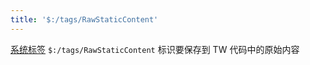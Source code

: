 ```yaml
---
title: '$:/tags/RawStaticContent'
---
```


[系统标签](SystemTags) `$:/tags/RawStaticContent` 标识要保存到 TW 代码中的原始内容